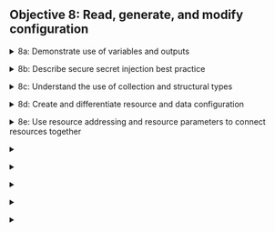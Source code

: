 ## Objective 8: Read, generate, and modify configuration


<p>
<details><summary> 8a: Demonstrate use of variables and outputs  </summary>
<p>

Inputs: 
- The label after the `variable` keyword is a name for the variable, which must be unique among all variables in the same module. 
- Optional arguments:
    - default: default value will be used if no value is set when calling the module or running Terraform.
    - type: allows you to restrict the type of value that will be accepted as the value for a variable. (sting, number, bool)
    - description: this specifies the input variable's documentation
    - validation: a block to define validation rules, usually in addition to type constraints.
    - sensitive: limits Terraform UI output when the variable is used in configuration. (plan / apply)
    - nullable: specify if the variable can be null within the module.

- TF loads variables in this order:

    - Environment variables
    - The `terraform.tfvars` file, if present.
    - The `terraform.tfvars.json` file, if present.
    - Any `*.auto.tfvars` or `*.auto.tfvars.json` files, processed in lexical order of their filenames.
    - Any `-var` and `-var-file` options on the command line, in the order they are provided. (This includes variables set by a Terraform Cloud workspace.)

Outputs:
- Several use cases:
    - Child module use outputs to expose resources to a parent module
    - Root module can use outputs to print values in cli, after running TF apply
    - When using remote state, root modules can be accessed by other configs using `terraform_remote_state data source`

- Need to use an `output` block to delcare output value. 

```terraform
output "instance_ip_addr" {
  value = aws_instance.server.private_ip
}
```
- You can use `precondition` blocks to specify guarantees about output data. 
- Output block arguments can incdlue: `description`, `sensitive`, and `depends_on`

<p>

- Terraform also supports `collection` variable types that contain more than one value. 
    - List: A sequence of values of the same type. You can use `slice()` func to get a subset of these variable lists. Think subnets, cidr blocks. 
    - Map: A lookup table, matching keys to values, all of the same type.
    - Set: An unordered collection of unique values, all of the same type.
</details>


<p>
<details><summary>8b: Describe secure secret injection best practice</summary>
<p>

- We recommend that you avoid placing secrets in your Terraform config or state file wherever possible, and if placed there, you take steps to reduce and manage your risk.
- Terraform can be used by the `Vault` administrators to configure Vault and populate it with secrets
<br>

- You can address long-lived credentials by storing in a vault secret engine. Then use a vault provider to get a short-lived cred, to do your task etc. 
- Using this can help reduce risk, management of long-lived creds, mgmt of role permissions rather than static creds. 
- Beware, if the apply take longer than TTL, or if the apply confirmation takes a while == you're going to run into issues.
</details>

<p>
<details><summary> 8c: Understand the use of collection and structural types </summary>
<p>

- "Complex type" is a type that groups multiple values into a single value. There are two categories of complex types: `collection types` (for grouping similar values), and `structural types` (for grouping potentially dissimilar values).
<br>

- Collection type  
    - Allows multiple values of one other type to be grouped together as a single value. The type of value within a collection is called its element type. 
    - 3 types of collection type: `list(..)`, `map(..)`, `set(..)`
<br>

- Structual type
    - A structural type allows multiple values of several distinct types to be grouped together as a single value. Structural types require a schema as an argument
    - 2 kinds of structual types: `object(..)`, `tuple(..)`

</details>

<p>
<details><summary> 8d: Create and differentiate resource and data configuration </summary>
<p>

- Resources: are the most important element in the Terraform language. Each resource block describes one or more infrastructure objects. 

<br>

- Data sources: allow Terraform to use information defined outside of Terraform, defined by another separate Terraform configuration, or modified by functions.
- The data source and name together serve as an identifier for a given resource and so must be unique within a module.
- Looks something like this: 

``` data "aws_ami" "example" {
  most_recent = true

  owners = ["self"]
  tags = {
    Name   = "app-server"
    Tested = "true"
  }
}
```

- Then you can reference that data resource using this format: `data.type.name.attribute `/ `data.aws_ami.example.id`. Pretty simple stuff.

</details>

<p>
<details><summary>8e: Use resource addressing and resource parameters to connect resources together</summary>
<p>

- A resource address is a string that identifies zero or more resource instances in your overall configuration. Takes this form: `[module path][resource spec]`
- A module path addresses a module within the tree of modules. It takes the form: `module.module_name[module index]`
- A resource spec addresses a specific resource instance in the selected module. It has the following syntax: `resource_type.resource_name[instance index]`
<br>

Named values:
- 

https://developer.hashicorp.com/terraform/language/expressions/references


</details>

<p>
<details><summary>  </summary>
<p>

</details>

<p>
<details><summary>  </summary>
<p>

</details>

<p>
<details><summary>  </summary>
<p>

</details>

<p>
<details><summary>  </summary>
<p>

</details>

<p>
<details><summary>  </summary>
<p>

</details>

